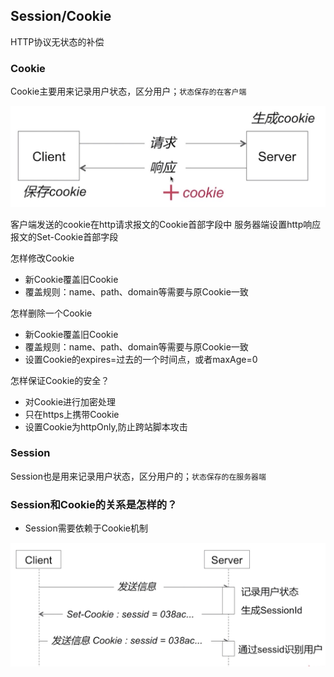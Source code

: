## Session/Cookie

HTTP协议无状态的补偿

### Cookie

Cookie主要用来记录用户状态，区分用户；`状态保存的在客户端`

![Cookie运作流程](images/16.png)

客户端发送的cookie在http请求报文的Cookie首部字段中
服务器端设置http响应报文的Set-Cookie首部字段

怎样修改Cookie
* 新Cookie覆盖旧Cookie
* 覆盖规则：name、path、domain等需要与原Cookie一致

怎样删除一个Cookie
* 新Cookie覆盖旧Cookie
* 覆盖规则：name、path、domain等需要与原Cookie一致
* 设置Cookie的expires=过去的一个时间点，或者maxAge=0

怎样保证Cookie的安全？
* 对Cookie进行加密处理
* 只在https上携带Cookie
* 设置Cookie为httpOnly,防止跨站脚本攻击

### Session

Session也是用来记录用户状态，区分用户的；`状态保存的在服务器端`

### Session和Cookie的关系是怎样的？

* Session需要依赖于Cookie机制

![Session和Cookie的关系](images/17.png)

